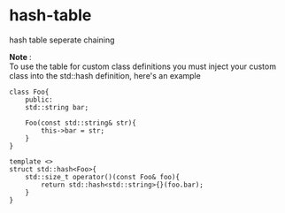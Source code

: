 # hash-table

hash table seperate chaining 

<b> Note </b>: <br>
To use the table for custom class definitions you must inject your custom class into the std::hash definition, here's an example
```
class Foo{
    public:
    std::string bar;
    
    Foo(const std::string& str){
        this->bar = str;
    }
}

template <>
struct std::hash<Foo>{
    std::size_t operator()(const Foo& foo){
        return std::hash<std::string>{}(foo.bar);
    }
}

```
